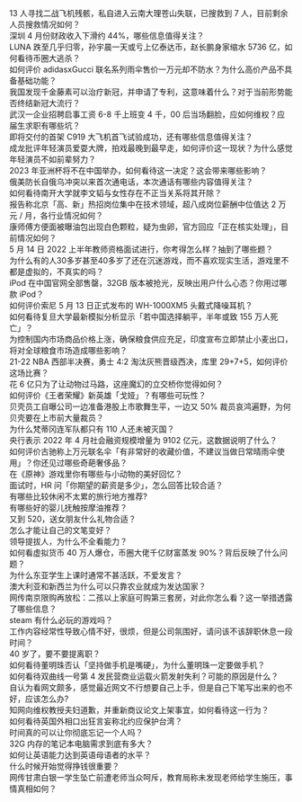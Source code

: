 13 人寻找二战飞机残骸，私自进入云南大理苍山失联，已搜救到 7 人，目前剩余人员搜救情况如何？  
深圳 4 月份财政收入下滑约 44%，哪些信息值得关注？  
LUNA 跌至几乎归零，孙宇晨一天或亏上亿泰达币，赵长鹏身家缩水 5736 亿，如何看待币圈大逃杀？  
如何评价 adidasxGucci 联名系列雨伞售价一万元却不防水？为什么高价产品不具备基础功能？  
我国发现千金藤素可以治疗新冠，并申请了专利，这意味着什么？对于当前形势能否终结新冠大流行？  
武汉一企业招聘启事工资 6-8 千上班变 4 千，00 后当场翻脸，应如何维权？应届生求职有哪些坑？  
即将交付的首架 C919 大飞机首飞试验成功，还有哪些信息值得关注？  
成龙批评年轻演员爱耍大牌，拍戏最晚到最早走，如何评价这一现状？为什么感觉年轻演员不如前辈努力？  
2023 年亚洲杯将不在中国举办，如何看待这一决定？这会带来哪些影响？  
俄美防长自俄乌冲突以来首次通电话，本次通话有哪些内容值得关注？  
如何看待南开大学就李文韬与女性存在不正当关系将其开除？  
报告称北京「高、新」热招岗位集中在技术领域，超八成岗位薪酬中位值达 2 万元 / 月，各行业情况如何？  
康师傅方便面被曝油包出现白色颗粒，疑为虫卵，官方回应「正在核实处理」，目前情况如何？  
5 月 14 日 2022 上半年教师资格面试进行，你考得怎么样？抽到了哪些题？  
为什么有的人30多岁甚至40多岁了还在沉迷游戏，而不喜欢现实生活，游戏里不都是虚拟的，不真实的吗？  
iPod 在中国官网全部售罄，32GB 版本被抢光，反映出用户什么心态？你用过哪款 iPod？  
如何评价索尼 5 月 13 日正式发布的 WH-1000XM5 头戴式降噪耳机？  
如何看待复旦大学最新模拟分析显示「若中国选择躺平，半年或致 155 万人死亡」？  
为控制国内市场商品价格上涨，确保粮食供应充足，印度宣布立即禁止小麦出口，将对全球粮食市场造成哪些影响？  
21-22 NBA 西部半决赛，勇士 4:2 淘汰灰熊晋级西决，库里 29+7+5，如何评价这场比赛？  
花 6 亿只为了让动物过马路，这座魔幻的立交桥你觉得如何？  
如何评价《王者荣耀》新英雄「戈娅」？有哪些可玩性？  
贝壳员工自曝公司一边准备港股上市歌舞生平，一边又 50% 裁员哀鸿遍野，为何贝壳要在上市前大量裁员？  
为什么梵蒂冈连军队都只有 110 人还未被灭国？  
央行表示 2022 年 4 月社会融资规模增量为 9102 亿元，这数据说明了什么？  
如何评价古驰称上万元联名伞「有非常好的收藏价值，不建议当做日常晴雨伞使用」？你还见过哪些奇葩奢侈品？  
在《原神》游戏里你有哪些与小动物的美好回忆？  
面试时，HR 问「你期望的薪资是多少」，怎么回答比较合适？  
有哪些比较休闲不太累的旅行地方推荐?  
有哪些好的婴儿抚触按摩油推荐？  
又到 520，送女朋友什么礼物合适？  
怎么才能让自己的文笔变好？  
领导提拔人，为什么不全看能力？  
如何看虚拟货币 40 万人爆仓，币圈大佬千亿财富蒸发 90%？背后反映了什么问题？  
为什么东亚学生上课时通常不甚活跃，不爱发言？  
澳大利亚和新西兰为什么可以只靠农业就成为发达国家？  
网传南京限购再放松：二孩以上家庭可购第三套房，对此你怎么看？这一举措透露了哪些信息？  
steam 有什么必玩的游戏吗？  
工作内容经常性导致心情不好，很烦，但是公司氛围好，请问该不该辞职休息一段时间？  
40 岁了，要不要提离职？  
如何看待董明珠否认「坚持做手机是嘴硬」，为什么董明珠一定要做手机？  
如何看待双曲线一号第 4 发民营商业运载火箭发射失利？可能的原因是什么？  
自认为看网文颇多，感觉最近网文不行想要自己上手，但是自己下笔写出来的也不好，应该怎么办?  
知网向维权教授夫妇道歉，并重新商议论文上架事宜，如何看待这一行为？  
如何看待英国外相口出狂言妄称北约应保护台湾？  
时间真的可以让你彻底忘记一个人吗？  
32G 内存的笔记本电脑需求到底有多大？  
如何让英语能力达到英语母语者的水平？  
什么时候开始觉得挣钱很重要？  
网传甘肃白银一学生坠亡前遭老师当众呵斥，教育局称未发现老师给学生施压，事情真相如何？  
